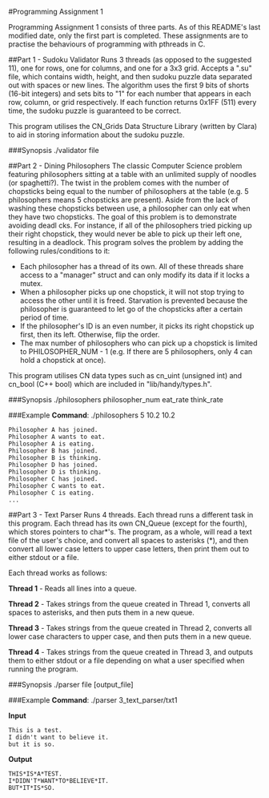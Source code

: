 #Programming Assignment 1

Programming Assignment 1 consists of three parts. As of this README's last modified date, only the first part is completed.
These assignments are to practise the behaviours of programming with pthreads in C.

##Part 1 - Sudoku Validator
Runs 3 threads (as opposed to the suggested 11), one for rows, one for columns, and one for a 3x3 grid. Accepts a ".su" file, which contains width, height, and then sudoku puzzle data separated out with spaces or new lines. The algorithm uses the first 9 bits of shorts (16-bit integers) and sets bits to "1" for each number that appears in each row, column, or grid respectively. If each function returns 0x1FF (511) every time, the sudoku puzzle is guaranteed to be correct.

This program utilises the CN\_Grids Data Structure Library (written by Clara) to aid in storing information about the sudoku puzzle.

###Synopsis
./validator file

##Part 2 - Dining Philosophers
The classic Computer Science problem featuring philosophers sitting at a table with an unlimited supply of noodles (or spaghetti?). The twist in the problem comes with the number of chopsticks being equal to the number of philosophers at the table (e.g. 5 philosophers means 5 chopsticks are present). Aside from the lack of washing these chopsticks between use, a philosopher can only eat when they have two chopsticks. The goal of this problem is to demonstrate avoiding deadl cks. For instance, if all of the philosophers tried picking up their right chopstick, they would never be able to pick up their left one, resulting in a deadlock. This program solves the problem by adding the following rules/conditions to it:
* Each philosopher has a thread of its own. All of these threads share access to a "manager" struct and can only modify its data if it locks a mutex.
* When a philosopher picks up one chopstick, it will not stop trying to access the other until it is freed. Starvation is prevented because the philosopher is guaranteed to let go of the chopsticks after a certain period of time.
* If the philosopher's ID is an even number, it picks its right chopstick up first, then its left. Otherwise, flip the order.
* The max number of philosophers who can pick up a chopstick is limited to PHILOSOPHER\_NUM - 1 (e.g. If there are 5 philosophers, only 4 can hold a chopstick at once).

This program utilises CN data types such as cn\_uint (unsigned int) and cn\_bool (C++ bool) which are included in "lib/handy/types.h".

###Synopsis
./philosophers philosopher\_num eat\_rate think\_rate

###Example
**Command**: ./philosophers 5 10.2 10.2
```
Philosopher A has joined.
Philosopher A wants to eat.
Philosopher A is eating.
Philosopher B has joined.
Philosopher B is thinking.
Philosopher D has joined.
Philosopher D is thinking.
Philosopher C has joined.
Philosopher C wants to eat.
Philosopher C is eating.
...
```

##Part 3 - Text Parser
Runs 4 threads. Each thread runs a different task in this program. Each thread has its own CN\_Queue (except for the fourth), which stores pointers to char\*'s. The program, as a whole, will read a text file of the user's choice, and convert all spaces to asterisks (\*), and then convert all lower case letters to upper case letters, then print them out to either stdout or a file.

Each thread works as follows:

**Thread 1** - Reads all lines into a queue.

**Thread 2** - Takes strings from the queue created in Thread 1, converts all spaces to asterisks, and then puts them in a new queue.

**Thread 3** - Takes strings from the queue created in Thread 2, converts all lower case characters to upper case, and then puts them in a new queue.

**Thread 4** - Takes strings from the queue created in Thread 3, and outputs them to either stdout or a file depending on what a user specified when running the program.

###Synopsis
./parser file [output\_file]

###Example
**Command**: ./parser 3\_text\_parser/txt1

**Input**
```
This is a test.
I didn't want to believe it.
but it is so.
```

**Output**
```
THIS*IS*A*TEST.
I*DIDN'T*WANT*TO*BELIEVE*IT.
BUT*IT*IS*SO.
```
